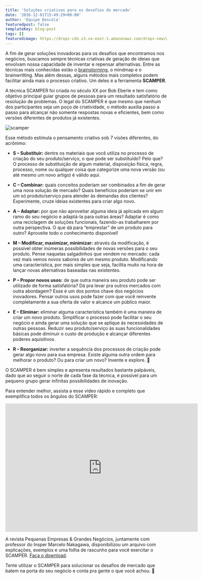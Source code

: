 ```yaml
---
title: 'Soluções criativas para os desafios do mercado'
date: '2016-12-01T15:49:29+00:00'
author: 'Equipe Descola'
featuredpost: false
templateKey: blog-post
tags: []
featuredimage: https://drops-cdn.s3.sa-east-1.amazonaws.com/drops-new/wp-content/uploads/2016/11/30181344/scamper-150x150.png
---
```

A fim de gerar soluções inovadoras para os desafios que encontramos nos negócios, buscamos sempre técnicas criativas de geração de ideias que envolvam nossa capacidade de inventar e repensar alternativas. Entre as técnicas mais conhecidas estão o [brainstorming](https://descola.org/drops/06-maneiras-de-manter-a-criatividade-dentro-de-nos/), o mindmap e o brainwritting. Mas além dessas, alguns métodos mais completos podem facilitar ainda mais o processo criativo. Um deles é a ferramenta **SCAMPER**.

A técnica SCAMPER foi criada no século XX por Bob Eberle e tem como objetivo principal guiar grupos de pessoas para um resultado satisfatório de resolução de problemas. O legal do SCAMPER é que mesmo que nenhum dos participantes seja um poço de criatividade, o método auxilia passo a passo para alcançar não somente respostas novas e eficientes, bem como versões diferentes de produtos já existentes.

![scamper](https://descola.org/drops/wp-content/uploads/2016/11/SCAMPER.jpg)

Esse método estimula o pensamento criativo sob 7 visões diferentes, do acrônimo:

- **S – Substituir:** dentre os materiais que você utiliza no processo de criação do seu produto/serviço, o que pode ser substituído? Pelo que? O processo de substituição de algum material, disposição física, regra, processo, nome ou qualquer coisa que categorize uma nova versão (ou até mesmo um novo artigo) é válido aqui.

- **C – Combinar:** quais conceitos poderiam ser combinados a fim de gerar uma nova solução de mercado? Quais benefícios poderiam se unir em um só produto/serviço para atender às demandas dos clientes? Experimente, cruze ideias existentes para criar algo novo.

- **A – Adaptar:** por que não aproveitar alguma ideia já aplicada em algum ramo do seu negócio e adaptá-la para outras áreas? Adaptar é como uma reciclagem de soluções funcionais, fazendo-as trabalharem por outra perspectiva. O que dá para “emprestar” de um produto para outro? Aproveite todo o conhecimento disponível!

- **M – Modificar, maximizar, minimizar:** através da modificação, é possível obter inúmeras possibilidades de novas versões para o seu produto. Pense naquelas salgadinhos que vendem no mercado: cada vez mais vemos novos sabores de um mesmo produto. Modificando uma característica, por mais simples que seja, facilita muito na hora de lançar novas alternativas baseadas nas existentes.

- **P – Propor novos usos:** de que outra maneira seu produto pode ser utilizado de forma satisfatória? Dá pra levar pra outros mercados com outra abordagem? Esse é um dos pontos chave dos negócios inovadores. Pensar outros usos pode fazer com que você reinvente completamente a sua oferta de valor e alcance um público maior.

- **E – Eliminar:** eliminar alguma característica também é uma maneira de criar um novo produto. Simplificar o processo pode facilitar o seu negócio e ainda gerar uma solução que se aplique às necessidades de outras pessoas. Reduzir seu produto/serviço às suas funcionalidades básicas pode diminuir o custo de produção e alcançar diferentes poderes aquisitivos.

- **R – Reorganizar:** inverter a sequência dos processos de criação pode gerar algo novo para sua empresa. Existe alguma outra ordem para melhorar o produto? Ou para criar um novo? Invente e explore. 🙂

O SCAMPER é bem simples e apresenta resultados bastante palpáveis, dado que ao seguir o norte de cada fase da técnica, é possível para um pequeno grupo gerar infinitas possibilidades de inovação.

Para entender melhor, assista a esse vídeo rápido e completo que exemplifica todos os ângulos do SCAMPER:

<iframe allowfullscreen="allowfullscreen" frameborder="0" height="400" loading="lazy" src="https://www.youtube.com/embed/G8w0rJhztJ4" width="600"></iframe>

A revista Pequenas Empresas &amp; Grandes Negócios, juntamente com professor do Insper Marcelo Nakagawa, disponibilizou um arquivo com explicações, exemplos e uma folha de rascunho para você exercitar o SCAMPER. [Faça o download](http://cms-empreenda.s3.amazonaws.com/empreenda/files_static/arquivos/2012/05/18/ME_Layout_das_Ferramentas_SCAMPER.pdf).

Tente utilizar o SCAMPER para solucionar os desafios de mercado que batem na porta do seu negócio e conta pra gente o que você achou. 🙂